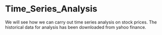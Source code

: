 # Time_Series_Analysis
We will see how we can carry out time series analysis on stock prices. The historical data for analysis has been downloaded from yahoo finance.
